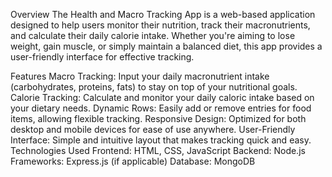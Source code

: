 Overview
The Health and Macro Tracking App is a web-based application designed to help users monitor their nutrition, track their macronutrients, and calculate their daily calorie intake. Whether you're aiming to lose weight, gain muscle, or simply maintain a balanced diet, this app provides a user-friendly interface for effective tracking.

Features
Macro Tracking: Input your daily macronutrient intake (carbohydrates, proteins, fats) to stay on top of your nutritional goals.
Calorie Tracking: Calculate and monitor your daily caloric intake based on your dietary needs.
Dynamic Rows: Easily add or remove entries for food items, allowing flexible tracking.
Responsive Design: Optimized for both desktop and mobile devices for ease of use anywhere.
User-Friendly Interface: Simple and intuitive layout that makes tracking quick and easy.
Technologies Used
Frontend: HTML, CSS, JavaScript
Backend: Node.js 
Frameworks: Express.js (if applicable)
Database: MongoDB
